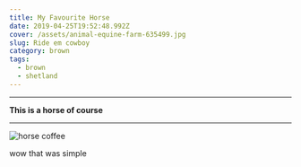 ```yaml
---
title: My Favourite Horse
date: 2019-04-25T19:52:48.992Z
cover: /assets/animal-equine-farm-635499.jpg
slug: Ride em cowboy
category: brown
tags:
  - brown
  - shetland
---
```

****

**This is a horse of course**

****

![](/assets/3.jpg "horse coffee")

wow that was simple
